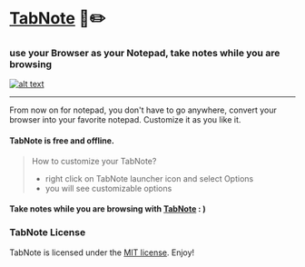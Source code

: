 # [TabNote](https://chrome.google.com/webstore/detail/tabnote/geahanokafgmnleflfpekpmnkceehifk?hl=en) 📄✏️

### use your Browser as your Notepad, take notes while you are browsing

[![alt text](https://github.com/devrolabs/TabNote/blob/master/images/ChromeWebStore_Badge.png "TabNote")](https://chrome.google.com/webstore/detail/tabnote/geahanokafgmnleflfpekpmnkceehifk?hl=en)

---

From now on for notepad, you don't have to go anywhere, convert your browser into your favorite notepad. Customize it as you like it.
 
#### TabNote is **free** and **offline**.


> How to customize your TabNote?
> - right click on TabNote launcher icon and select Options
> - you will see customizable options


#### Take notes while you are browsing with [TabNote](https://chrome.google.com/webstore/detail/tabnote/geahanokafgmnleflfpekpmnkceehifk?hl=en) : )

### TabNote License
TabNote is licensed under the [MIT license](https://opensource.org/licenses/MIT). Enjoy!
